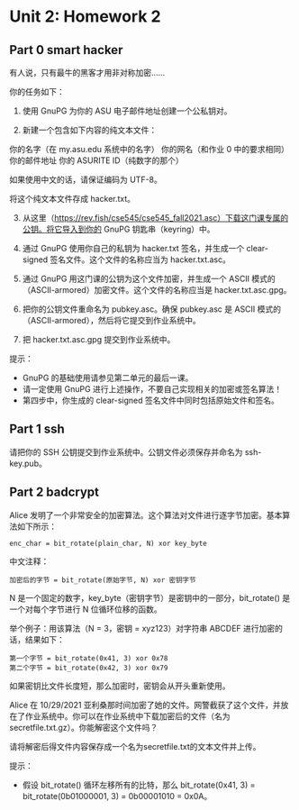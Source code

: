 # Unit 2: Homework 2

## Part 0 smart hacker

有人说，只有最牛的黑客才用非对称加密……

你的任务如下：

1. 使用 GnuPG 为你的 ASU 电子邮件地址创建一个公私钥对。

2. 新建一个包含如下内容的纯文本文件：

你的名字（在 my.asu.edu 系统中的名字）
你的网名（和作业 0 中的要求相同）
你的邮件地址
你的 ASURITE ID（纯数字的那个）

如果使用中文的话，请保证编码为 UTF-8。

将这个纯文本文件存成 hacker.txt。

3. 从这里（https://rev.fish/cse545/cse545_fall2021.asc）下载这门课专属的公钥。将它导入到你的 GnuPG 钥匙串（keyring）中。

4. 通过 GnuPG 使用你自己的私钥为 hacker.txt 签名，并生成一个 clear-signed 签名文件。这个文件的名称应当为 hacker.txt.asc。

5. 通过 GnuPG 用这门课的公钥为这个文件加密，并生成一个 ASCII 模式的（ASCII-armored）加密文件。这个文件的名称应当是 hacker.txt.asc.gpg。

6. 把你的公钥文件重命名为 pubkey.asc。确保 pubkey.asc 是 ASCII 模式的（ASCII-armored），然后将它提交到作业系统中。

7. 把 hacker.txt.asc.gpg 提交到作业系统中。


提示：

- GnuPG 的基础使用请参见第二单元的最后一课。
- 请一定使用 GnuPG 进行上述操作，不要自己实现相关的加密或签名算法！
- 第四步中，你生成的 clear-signed 签名文件中同时包括原始文件和签名。

## Part 1 ssh

请把你的 SSH 公钥提交到作业系统中。公钥文件必须保存并命名为 ssh-key.pub。

## Part 2 badcrypt

Alice 发明了一个非常安全的加密算法。这个算法对文件进行逐字节加密。基本算法如下所示：

```
enc_char = bit_rotate(plain_char, N) xor key_byte
```

中文注释：

```
加密后的字节 = bit_rotate(原始字节, N) xor 密钥字节
```

N 是一个固定的数字，key_byte（密钥字节）是密钥中的一部分，bit_rotate() 是一个对每个字节进行 N 位循环位移的函数。

举个例子：用该算法（N = 3，密钥 = xyz123）对字符串 ABCDEF 进行加密的话，结果如下：

```
第一个字节 = bit_rotate(0x41, 3) xor 0x78
第二个字节 = bit_rotate(0x42, 3) xor 0x79
```

如果密钥比文件长度短，那么加密时，密钥会从开头重新使用。

Alice 在 10/29/2021 亚利桑那时间加密了她的文件。网警截获了这个文件，并放在了作业系统中。你可以在作业系统中下载加密后的文件（名为secretfile.txt.gz）。你能解密这个文件吗？

请将解密后得文件内容保存成一个名为secretfile.txt的文本文件并上传。

提示：

- 假设 bit_rotate() 循环左移所有的比特，那么 bit_rotate(0x41, 3) = bit_rotate(0b01000001, 3) = 0b00001010 = 0x0A。

